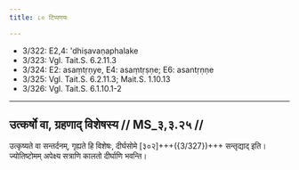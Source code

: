 ```yaml
---
title: ८० टिप्पणयः

---
```

- 3/322: E2,4: 'dhiṣavaṇaphalake
- 3/323: Vgl. Tait.S. 6.2.11.3
- 3/324: E2: asaṃtṛṇye, E4: asaṃtṛṣṇe; E6: asantṛṇṇe
- 3/325: Vgl. Tait.S. 6.2.11.3; Mait.S. 1.10.13
- 3/326: Vgl. Tait.S. 6.1.10.1-2

____________________________________________


## उत्कर्षो वा, ग्रहणाद् विशेषस्य // MS_३,३.२५ //

उत्कृष्यते वा सन्तर्दनम्, गृह्यते हि विशेषः, दीर्घसोमे [३०२]+++({3/327})+++ सन्तृद्याद् इति। ज्योतिष्टोमम् अपेक्ष्य सत्राणि कालतो दीर्घाणि भवन्ति।